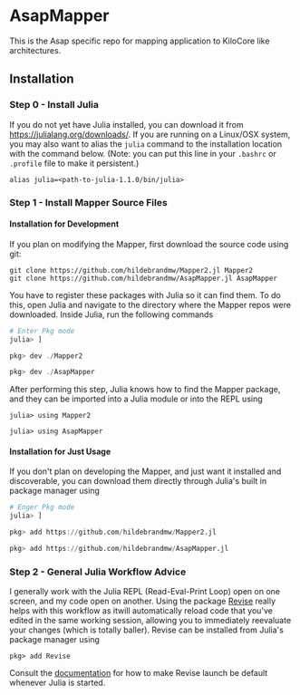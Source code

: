 # AsapMapper

This is the Asap specific repo for mapping application to KiloCore like architectures.

## Installation


### Step 0 - Install Julia

If you do not yet have Julia installed, you can download it from 
<https://julialang.org/downloads/>. If you are running on a Linux/OSX system, you may also
want to alias the `julia` command to the installation location with the command below. 
(Note: you can put this line in your `.bashrc` or `.profile` file to make it persistent.)
```
alias julia=<path-to-julia-1.1.0/bin/julia>
```

### Step 1 - Install Mapper Source Files

#### Installation for Development

If you plan on modifying the Mapper, first download the source code using git:
```
git clone https://github.com/hildebrandmw/Mapper2.jl Mapper2
git clone https://github.com/hildebrandmw/AsapMapper.jl AsapMapper
```
You have to register these packages with Julia so it can find them. To do this, open Julia
and navigate to the directory where the Mapper repos were downloaded. Inside Julia, run the
following commands
```julia
# Enter Pkg mode
julia> ]

pkg> dev ./Mapper2

pkg> dev ./AsapMapper
```
After performing this step, Julia knows how to find the Mapper package, and they can be
imported into a Julia module or into the REPL using
```
julia> using Mapper2

julia> using AsapMapper
```

#### Installation for Just Usage

If you don't plan on developing the Mapper, and just want it installed and discoverable, you
can download them directly through Julia's built in package manager using
```julia
# Enger Pkg mode
julia> ]

pkg> add https://github.com/hildebrandmw/Mapper2.jl

pkg> add https://github.com/hildebrandmw/AsapMapper.jl
```

### Step 2 - General Julia Workflow Advice

I generally work with the Julia REPL (Read-Eval-Print Loop) open on one screen, and my code
open on another. Using the package [Revise](https://github.com/timholy/Revise.jl) really 
helps with this workflow as itwill automatically reload code that you've edited in the
same working session, allowing you to immediately reevaluate your changes (which is totally
baller). Revise can be installed from Julia's package manager using
```
pkg> add Revise
```
Consult the [documentation](https://timholy.github.io/Revise.jl/stable/config/) for how
to make Revise launch be default whenever Julia is started.


